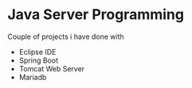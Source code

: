 # Java Server Programming
Couple of projects i have done with
* Eclipse IDE
* Spring Boot
* Tomcat Web Server
* Mariadb
